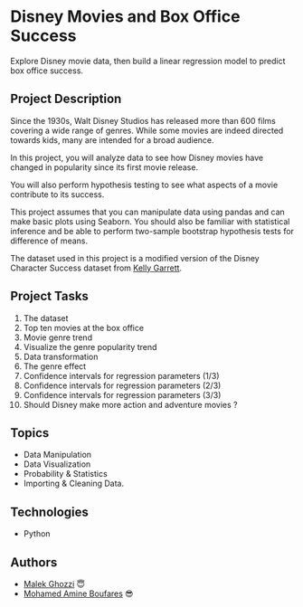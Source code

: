 # Disney Movies and Box Office Success

Explore Disney movie data, then build a linear regression model to predict box office success.

## Project Description

Since the 1930s, Walt Disney Studios has released more than 600 films covering a wide range of genres. While some movies are indeed directed towards kids, many are intended for a broad audience. 

In this project, you will analyze data to see how Disney movies have changed in popularity since its first movie release. 

You will also perform hypothesis testing to see what aspects of a movie contribute to its success. 

This project assumes that you can manipulate data using pandas and can make basic plots using Seaborn. You should also be familiar with statistical inference and be able to perform two-sample bootstrap hypothesis tests for difference of means. 

The dataset used in this project is a modified version of the Disney Character Success dataset from [Kelly Garrett](https://data.world/kgarrett/disney-character-success-00-16).

## Project Tasks

1. The dataset
2. Top ten movies at the box office
3. Movie genre trend
4. Visualize the genre popularity trend
5. Data transformation
6. The genre effect
7. Confidence intervals for regression parameters (1/3)
8. Confidence intervals for regression parameters (2/3)
9. Confidence intervals for regression parameters (3/3)
10. Should Disney make more action and adventure movies ?

## Topics

* Data Manipulation
* Data Visualization
* Probability & Statistics
* Importing & Cleaning Data.

## Technologies

* Python

## Authors

* [Malek Ghozzi](https://github.com/malek-ghozzi) 😇
* [Mohamed Amine Boufares](https://github.com/MohamedAmineBoufares) 😎